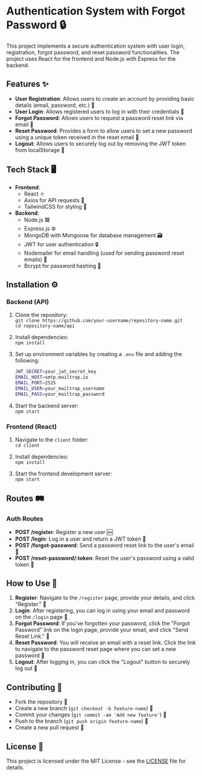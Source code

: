 # Authentication System with Forgot Password 🔒

This project implements a secure authentication system with user login, registration, forgot password, and reset password functionalities. The project uses React for the frontend and Node.js with Express for the backend.

## Features ✨
- **User Registration**: Allows users to create an account by providing basic details (email, password, etc.) 📝
- **User Login**: Allows registered users to log in with their credentials 🔑
- **Forgot Password**: Allows users to request a password reset link via email 📧
- **Reset Password**: Provides a form to allow users to set a new password using a unique token received in the reset email 🔄
- **Logout**: Allows users to securely log out by removing the JWT token from localStorage 🚪

## Tech Stack 🖥️
- **Frontend**:
  - React ⚛️
  - Axios for API requests 📡
  - TailwindCSS for styling 🎨
- **Backend**:
  - Node.js 🟩
  - Express.js ⚙️
  - MongoDB with Mongoose for database management 🗃️
  - JWT for user authentication 🔒
  - Nodemailer for email handling (used for sending password reset emails) 📧
  - Bcrypt for password hashing 🔐

## Installation ⚙️

### Backend (API)
1. Clone the repository:  
   `git clone https://github.com/your-username/repository-name.git`  
   `cd repository-name/api`

2. Install dependencies:  
   `npm install`

3. Set up environment variables by creating a `.env` file and adding the following:  
   ```bash
   JWT_SECRET=your_jwt_secret_key  
   EMAIL_HOST=smtp.mailtrap.io  
   EMAIL_PORT=2525  
   EMAIL_USER=your_mailtrap_username  
   EMAIL_PASS=your_mailtrap_password
   ```

4. Start the backend server:  
   `npm start`

### Frontend (React)
1. Navigate to the `client` folder:  
   `cd client`

2. Install dependencies:  
   `npm install`

3. Start the frontend development server:  
   `npm start`

## Routes 🛤️

### Auth Routes
- **POST /register**: Register a new user 🆕
- **POST /login**: Log in a user and return a JWT token 🔑
- **POST /forgot-password**: Send a password reset link to the user's email 📧
- **POST /reset-password/:token**: Reset the user's password using a valid token 🔄

## How to Use 📘
1. **Register**: Navigate to the `/register` page, provide your details, and click "Register." 📝
2. **Login**: After registering, you can log in using your email and password on the `/login` page 🔑
3. **Forgot Password**: If you've forgotten your password, click the "Forgot Password" link on the login page, provide your email, and click "Send Reset Link." 📧
4. **Reset Password**: You will receive an email with a reset link. Click the link to navigate to the password reset page where you can set a new password 🔄
5. **Logout**: After logging in, you can click the "Logout" button to securely log out 🚪

## Contributing 🤝
- Fork the repository 🍴
- Create a new branch (`git checkout -b feature-name`) 🌱
- Commit your changes (`git commit -am 'Add new feature'`) 💬
- Push to the branch (`git push origin feature-name`) 🚀
- Create a new pull request 📝

## License 📝
This project is licensed under the MIT License - see the [LICENSE](LICENSE) file for details.
